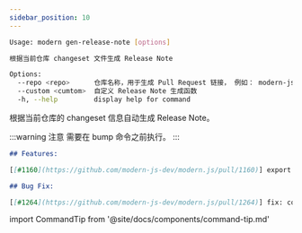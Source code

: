 ```yaml
---
sidebar_position: 10
---
```


```bash
Usage: modern gen-release-note [options]

根据当前仓库 changeset 文件生成 Release Note

Options:
  --repo <repo>      仓库名称，用于生成 Pull Request 链接， 例如： modern-js-dev/modern.js
  --custom <cumtom>  自定义 Release Note 生成函数
  -h, --help         display help for command
```

根据当前仓库的 changeset 信息自动生成 Release Note。

:::warning 注意
需要在 bump 命令之前执行。
:::

``` markdown
## Features:

[[#1160](https://github.com/modern-js-dev/modern.js/pull/1160)] export ExecaError type

## Bug Fix:

[[#1264](https://github.com/modern-js-dev/modern.js/pull/1264)] fix: conventional router app use App.init not work

```

import CommandTip from '@site/docs/components/command-tip.md'

<CommandTip />
